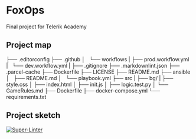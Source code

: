 # FoxOps

Final project for Telerik Academy

## Project map

├── .editorconfig
├── .github
│   └── workflows
| ├── prod.workflow.yml
|   └── dev.workflow.yml
|
├── .gitignore
├── .markdownlint.json
├── .parcel-cache
├── Dockerfile
├── LICENSE
├── README.md
├── ansible
│   ├── README.md
│   └── playbook.yml
├── src
| ├── bg/
| ├── style.css
│ ├── index.html
│ ├── init.js
│ ├── logic.test.py
│ └── GameRules.md
├── Dockerfile
├── docker-compose.yml
└── requirements.txt

## Project sketch

[![Super-Linter](https://github.com/<OWNER>/<REPOSITORY>/actions/workflows/<WORKFLOW_FILE_NAME>/badge.svg)](https://github.com/marketplace/actions/super-linter)
